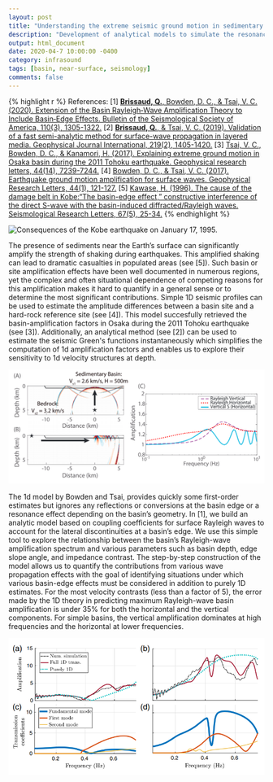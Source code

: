 ```yaml
---
layout: post
title: "Understanding the extreme seismic ground motion in sedimentary basins"
description: "Development of analytical models to simulate the resonance of surface wavs in basins"
output: html_document
date: 2020-04-7 10:00:00 -0400
category: infrasound
tags: [basin, near-surface, seismology]
comments: false
---
```


{% highlight r %}
References:
[1] [**Brissaud, Q.**, Bowden, D. C., & Tsai, V. C. (2020). Extension of the Basin Rayleigh‐Wave Amplification Theory to Include Basin‐Edge Effects. Bulletin of the Seismological Society of America, 110(3), 1305-1322.](https://doi.org/10.1785/0120190161)
[2] [**Brissaud, Q.**, & Tsai, V. C. (2019). Validation of a fast semi-analytic method for surface-wave propagation in layered media. Geophysical Journal International, 219(2), 1405-1420.](https://doi.org/10.1093/gji/ggz351)
[3] [Tsai, V. C., Bowden, D. C., & Kanamori, H. (2017). Explaining extreme ground motion in Osaka basin during the 2011 Tohoku earthquake. Geophysical research letters, 44(14), 7239-7244.](https://doi.org/10.1002/2017GL074120)
[4] [Bowden, D. C., & Tsai, V. C. (2017). Earthquake ground motion amplification for surface waves. Geophysical Research Letters, 44(1), 121-127.](https://doi.org/10.1002/2016GL071885)
[5] [Kawase, H. (1996). The cause of the damage belt in Kobe:“The basin-edge effect,” constructive interference of the direct S-wave with the basin-induced diffracted/Rayleigh waves. Seismological Research Letters, 67(5), 25-34.](https://doi.org/10.1785/gssrl.67.5.25)
{% endhighlight %}

![Consequences of the Kobe earthquake on January 17, 1995.](/images/Kobe_eathquake.jpg)

The presence of sediments near the Earth’s surface can significantly amplify the strength of shaking during earthquakes. This amplified shaking can lead to dramatic casualties in populated areas (see [5]). Such basin or site amplification effects have been well documented in numerous regions, yet the complex and often situational dependence of competing reasons for this amplification makes it hard to quantify in a general sense or to determine the most significant contributions. Simple 1D seismic profiles can be used to estimate the amplitude differences between a basin site and a hard-rock reference site (see [4]). This model succesfully retrieved the basin-amplification factors in Osaka during the 2011 Tohoku earthquake (see [3]). Additionally, an analytical method (see [2]) can be used to estimate the seismic Green's functions instantaneously which simplifies the computation of 1d amplification factors and enables us to explore their sensitivity to 1d velocity structures at depth.

![The 1d amplification model by Bowden and Tsai (see [4]).](/images/bowden_SW_amplification.png)

The 1d model by Bowden and Tsai, provides quickly some first-order estimates but ignores any reflections or conversions at the basin edge or a resonance effect depending on the basin’s geometry. In [1], we build an analytic model based on coupling coefficients for surface Rayleigh waves to account for the lateral discontinuities at a basin’s edge. We use this simple tool to explore the relationship between the basin’s Rayleigh-wave amplification spectrum and various parameters such as basin depth, edge slope angle, and impedance contrast. The step-by-step construction of the model allows us to quantify the contributions from various wave propagation effects with the goal of identifying situations under which various basin-edge effects must be considered in addition to purely 1D estimates. For the most velocity contrasts (less than a factor of 5), the error made by the 1D theory in predicting maximum Rayleigh-wave basin amplification is under 35% for both the horizontal and the vertical components. For simple basins, the vertical amplification dominates at high frequencies and the horizontal at lower frequencies.

![The 2d amplification model by Brissaud et al (see [1]).](/images/brissaud_SW_amplification_basin.png)